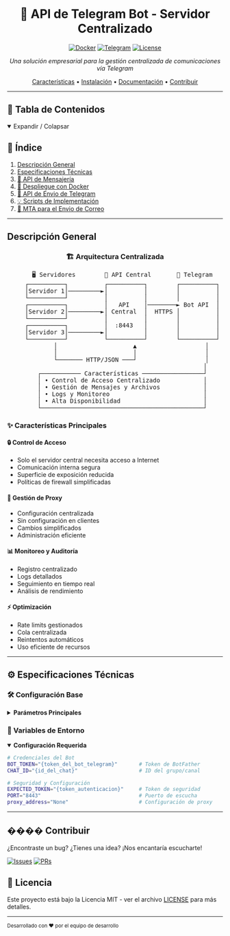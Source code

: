 <div align="center">

# 🤖 API de Telegram Bot - Servidor Centralizado

[![Docker](https://img.shields.io/badge/Docker-Ready-2496ED?style=for-the-badge&logo=docker)](https://hub.docker.com/r/ssanchezhlg/bot_telegram_oficial)
[![Telegram](https://img.shields.io/badge/Telegram-Bot_API-26A5E4?style=for-the-badge&logo=telegram)](https://core.telegram.org/bots/api)
[![License](https://img.shields.io/badge/License-MIT-yellow.svg?style=for-the-badge)](LICENSE)

*Una solución empresarial para la gestión centralizada de comunicaciones vía Telegram*

[Características](#características) •
[Instalación](#instalación) •
[Documentación](#documentación) •
[Contribuir](#contribuir)

</div>

---

## 📑 Tabla de Contenidos

<details open>
<summary>Expandir / Colapsar</summary>

## 📑 Índice

1. [Descripción General](#descripción-general)
2. [Especificaciones Técnicas](#especificaciones-técnicas)
3. [📡 API de Mensajería](pasarela/README.md)
4. [🐳 Despliegue con Docker](Docker/README.md)
5. [📜 API de Envio de Telegram](api/README.md)
6. [💡 Scripts de Implementación](scripts/README.md)
7. [📧 MTA para el Envio de Correo](MTA/README.md)


</details>

---

## Descripción General

<div align="center">

### 🏗️ Arquitectura Centralizada

<pre>
    🖥️ Servidores        🔄 API Central       📱 Telegram
    ┌──────────┐          ┌──────────┐        ┌──────────┐
    │Servidor 1│─────────►│          │        │          │
    └──────────┘          │          │        │          │
    ┌──────────┐          │   API    │────────► Bot API  │
    │Servidor 2│─────────►│ Central  │  HTTPS │          │
    └──────────┘          │          │        │          │
    ┌──────────┐          │  :8443   │        │          │
    │Servidor 3│─────────►│          │        │          │
    └──────────┘          └──────────┘        └──────────┘
         │                     ▲                   │
         │                     │                   │
         └─────── HTTP/JSON ───┘                   │
                                                  │
    ┌─────────── Características ─────────────────┘
    │ • Control de Acceso Centralizado            │
    │ • Gestión de Mensajes y Archivos            │
    │ • Logs y Monitoreo                          │
    │ • Alta Disponibilidad                       │
    └─────────────────────────────────────────────┘
</pre>


</div>

### ✨ Características Principales

<div class="grid-container">
<div class="grid-item">

#### 🔒 Control de Acceso
- Solo el servidor central necesita acceso a Internet
- Comunicación interna segura
- Superficie de exposición reducida
- Políticas de firewall simplificadas

</div>
<div class="grid-item">

#### 🔄 Gestión de Proxy
- Configuración centralizada
- Sin configuración en clientes
- Cambios simplificados
- Administración eficiente

</div>
</div>

<div class="grid-container">
<div class="grid-item">

#### 📊 Monitoreo y Auditoría
- Registro centralizado
- Logs detallados
- Seguimiento en tiempo real
- Análisis de rendimiento

</div>
<div class="grid-item">

#### ⚡ Optimización
- Rate limits gestionados
- Cola centralizada
- Reintentos automáticos
- Uso eficiente de recursos

</div>
</div>

---

## ⚙️ Especificaciones Técnicas

### 🛠️ Configuración Base

<details>
<summary><b>Parámetros Principales</b></summary>

| Parámetro | Valor | Descripción |
|:---------:|:-----:|:------------|
| Puerto | `8443` | Configurable vía `PORT` |
| Host | `0.0.0.0` | Acceso desde cualquier IP |
| Versión API | `v1` | Versión actual |
| Formato | `JSON` | Formato de datos |

</details>

### 🔐 Variables de Entorno

<details open>
<summary><b>Configuración Requerida</b></summary>

```bash
# Credenciales del Bot
BOT_TOKEN="{token_del_bot_telegram}"       # Token de BotFather
CHAT_ID="{id_del_chat}"                    # ID del grupo/canal

# Seguridad y Configuración
EXPECTED_TOKEN="{token_autenticacion}"     # Token de seguridad
PORT="8443"                                # Puerto de escucha
proxy_address="None"                       # Configuración de proxy
```

</details>

---




## ���� Contribuir

¿Encontraste un bug? ¿Tienes una idea? ¡Nos encantaría escucharte!

[![Issues](https://img.shields.io/badge/Issues-Reportar_Bug-red?style=for-the-badge&logo=github)](https://github.com/InfomedHLG/Proxy_Pasarela_Telegram/issues)
[![PRs](https://img.shields.io/badge/PRs-Bienvenidos-brightgreen?style=for-the-badge&logo=github)](https://github.com/InfomedHLG/Proxy_Pasarela_Telegram)

## 📄 Licencia

Este proyecto está bajo la Licencia MIT - ver el archivo [LICENSE](LICENSE) para más detalles.

---

<sub>Desarrollado con ❤️ por el equipo de desarrollo</sub>

</div>